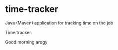 # time-tracker
Java (Maven) application for tracking time on the job

Time tracker

Good morning arogy
